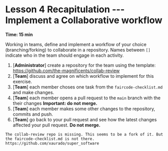 
# Lesson 4 Recapitulation --- Implement a Collaborative workflow 
**Time: 15 min**

Working in teams, define and implement a workflow of your choice (branching/forking) to collaborate in a repository. Names between `[]` indicate who in the team should engage in each activity.

1. [**Administrator**] create a repository for the team using the template: https://github.com/the-magnificents/collab-review
2. [**Team**] discuss and agree on which workflow to implement for this exercise.
3. [**Team**] each member choses one task from the `faircode-checklist.md` and make changes.
4. [**Team**] each member opens a pull request to the `main` branch with the their changes **Important: do not merge.**
5. [**Team**] each member makes some other changes to the repository, commits and push. 
6. [**Team**] go back to your pull request and see how the latest changes affected your pull request. **Do not merge.**

```{attention}
The collab-review repo is missing. This seems to be a fork of it. But the faircode-checklist.md is not there. https://github.com/xaurado/super_software
```